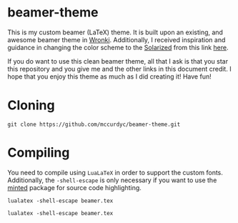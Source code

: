 # beamer-theme

This is my custom beamer (LaTeX) theme. It is built upon an existing, and awesome beamer theme in [Wronki](http://kaszkowiak.eu/wronki-a-new-beamer-template/_).
Additionally, I received inspiration and guidance in changing the color scheme to the [Solarized](http://ethanschoonover.com/solarized)
from this link [here](http://www.zovirl.com/2011/07/22/solarized_cheat_sheet/).

If you do want to use this clean beamer theme, all that I ask is that you star this repository and you
give me and the other links in this document credit. I hope that you enjoy this theme as much
as I did creating it! Have fun!

# Cloning

`git clone https://github.com/mccurdyc/beamer-theme.git`

# Compiling

You need to compile using `LuaLaTeX` in order to support the custom fonts.
Additionally, the `-shell-escape` is only necessary if you want to use the [minted](ftp://ftp.dante.de/tex-archive/macros/latex/contrib/minted/minted.pdf) package for source code highlighting.

`lualatex -shell-escape beamer.tex`

`lualatex -shell-escape beamer.tex`


